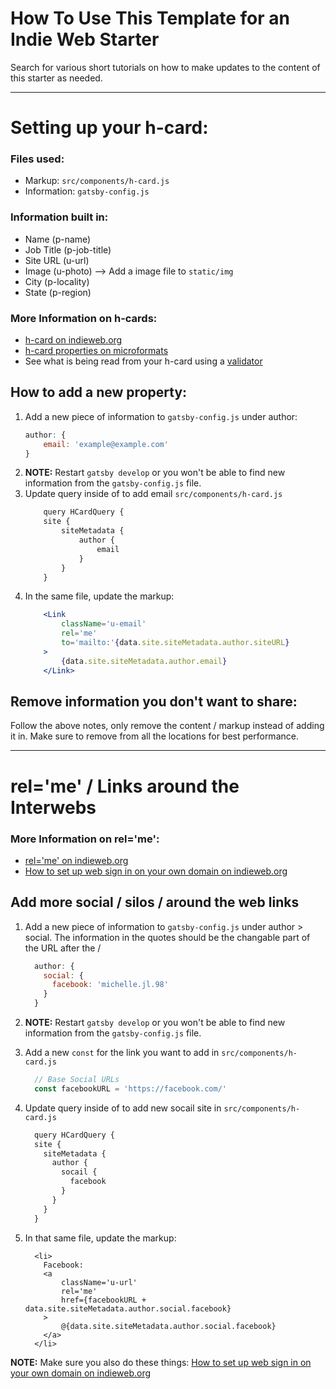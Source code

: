 # How To Use This Template for an Indie Web Starter

Search for various short tutorials on how to make updates to the content of this starter as needed.

_____

# Setting up your h-card:
### Files used:
- Markup: ```src/components/h-card.js```
- Information: ```gatsby-config.js```

### Information built in:
- Name (p-name)
- Job Title (p-job-title)
- Site URL (u-url)
- Image (u-photo) --> Add a image file to ```static/img```
- City (p-locality)
- State (p-region)

### More Information on h-cards:
- [h-card on indieweb.org](https://indieweb.org/h-card)
- [h-card properties on microformats](http://microformats.org/wiki/h-card#Properties)
- See what is being read from your h-card using a [validator](https://indieweb.org/h-card#Validators)

## How to add a new property:
1. Add a new piece of information to ```gatsby-config.js``` under author:
    ```js
    author: {
        email: 'example@example.com'
    }    
    ```
1. **NOTE:** Restart ```gatsby develop``` or you won't be able to find new information from the ```gatsby-config.js``` file.
1. Update query inside of to add email ```src/components/h-card.js```
    ```jsx
        query HCardQuery {
        site {
            siteMetadata {
                author {
                    email
                }
            }
        }
    ```
1. In the same file, update the markup:
    ```jsx
        <Link 
            className='u-email' 
            rel='me'
            to='mailto:'{data.site.siteMetadata.author.siteURL}
        >
            {data.site.siteMetadata.author.email}
        </Link>
    ```

## Remove information you don't want to share:
Follow the above notes, only remove the content / markup instead of adding it in. Make sure to remove from all the locations for best performance. 

_____

# rel='me' / Links around the Interwebs

### More Information on rel='me':
- [rel='me' on indieweb.org](https://indieweb.org/rel-me)
- [How to set up web sign in on your own domain on indieweb.org](https://indieweb.org/How_to_set_up_web_sign-in_on_your_own_domain)

## Add more social / silos / around the web links
1. Add a new piece of information to ```gatsby-config.js``` under author > social. The information in the quotes should be the changable part of the URL after the /
    ```js
      author: {
        social: {
          facebook: 'michelle.jl.98'
        }
      }    
    ```
    
1. **NOTE:** Restart ```gatsby develop``` or you won't be able to find new information from the ```gatsby-config.js``` file.
1. Add a new ```const``` for the link you want to add in ```src/components/h-card.js```
    ```js
      // Base Social URLs
      const facebookURL = 'https://facebook.com/'
    ```
1. Update query inside of to add new socail site in ```src/components/h-card.js```
    ```jsx
      query HCardQuery {
      site {
        siteMetadata {
          author {
            socail {
              facebook
            }
          }
        }
      }
    ```
1. In that same file, update the markup:
    ```
      <li>
        Facebook: 
        <a
            className='u-url'
            rel='me'
            href={facebookURL + data.site.siteMetadata.author.social.facebook}
        >
            @{data.site.siteMetadata.author.social.facebook}
        </a>
      </li>
    ```
**NOTE:** Make sure you also do these things: [How to set up web sign in on your own domain on indieweb.org](https://indieweb.org/How_to_set_up_web_sign-in_on_your_own_domain)